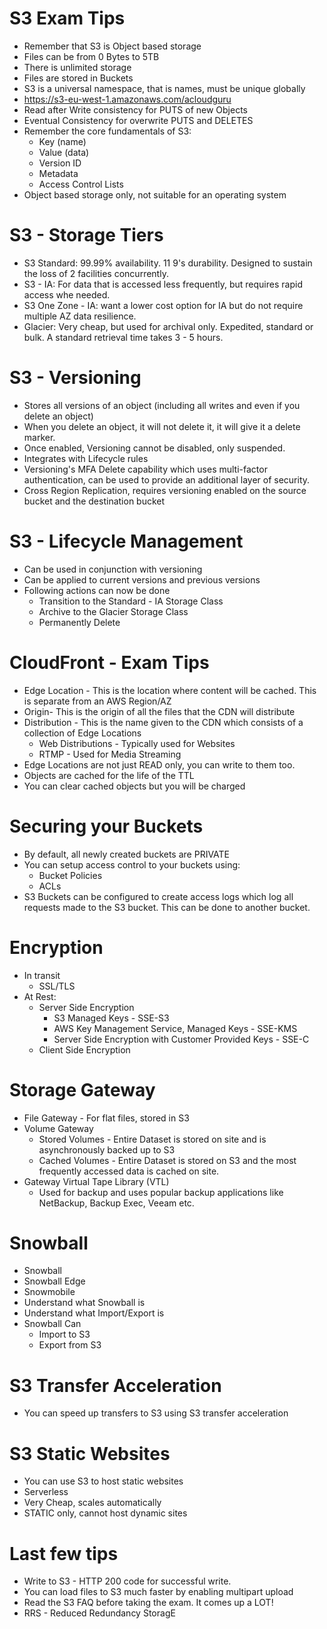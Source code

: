 # S3 Exam Tips
* Remember that S3 is Object based storage
* Files can be from 0 Bytes to 5TB
* There is unlimited storage
* Files are stored in Buckets
* S3 is a universal namespace, that is names, must be unique globally
* https://s3-eu-west-1.amazonaws.com/acloudguru
* Read after Write consistency for PUTS of new Objects
* Eventual Consistency for overwrite PUTS and DELETES
* Remember the core fundamentals of S3:
    * Key (name)
    * Value (data)
    * Version ID
    * Metadata
    * Access Control Lists
* Object based storage only, not suitable for an operating system

# S3 - Storage Tiers
* S3 Standard: 99.99% availability. 11 9's durability. Designed to sustain the loss of 2 facilities concurrently.
* S3 - IA: For data that is accessed less frequently, but requires rapid access whe needed.
* S3 One Zone - IA: want a lower cost option for IA but do not require multiple AZ data resilience.
* Glacier: Very cheap, but used for archival only. Expedited, standard or bulk. A standard retrieval time takes 3 - 5 hours.

# S3 - Versioning
* Stores all versions of an object (including all writes and even if you delete an object)
* When you delete an object, it will not delete it, it will give it a delete marker.
* Once enabled, Versioning cannot be disabled, only suspended.
* Integrates with Lifecycle rules
* Versioning's MFA Delete capability which uses multi-factor authentication, can be used to provide an additional layer of security.
* Cross Region Replication, requires versioning enabled on the source bucket and the destination bucket

# S3 - Lifecycle Management
* Can be used in conjunction with versioning
* Can be applied to current versions and previous versions
* Following actions can now be done
    * Transition to the Standard - IA Storage Class
    * Archive to the Glacier Storage Class
    * Permanently Delete

# CloudFront - Exam Tips
* Edge Location - This is the location where content will be cached. This is separate from an AWS Region/AZ
* Origin- This is the origin of all the files that the CDN will distribute
* Distribution - This is the name given to the CDN which consists of a collection of Edge Locations
    * Web Distributions - Typically used for Websites
    * RTMP - Used for Media Streaming
* Edge Locations are not just READ only, you can write to them too.
* Objects are cached for the life of the TTL
* You can clear cached objects but you will be charged

# Securing your Buckets
* By default, all newly created buckets are PRIVATE
* You can setup access control to your buckets using:
    * Bucket Policies
    * ACLs
* S3 Buckets can be configured to create access logs which log all requests made to the S3 bucket. This can be done to another bucket.

# Encryption
* In transit
    * SSL/TLS
* At Rest:
    * Server Side Encryption
        * S3 Managed Keys - SSE-S3
        * AWS Key Management Service, Managed Keys - SSE-KMS
        * Server Side Encryption with Customer Provided Keys - SSE-C
    * Client Side Encryption

# Storage Gateway
* File Gateway - For flat files, stored in S3
* Volume Gateway
    * Stored Volumes - Entire Dataset is stored on site and is asynchronously backed up to S3
    * Cached Volumes - Entire Dataset is stored on S3 and the most frequently accessed data is cached on site.
* Gateway Virtual Tape Library (VTL)
    * Used for backup and uses popular backup applications like NetBackup, Backup Exec, Veeam etc.

# Snowball
* Snowball
* Snowball Edge
* Snowmobile
* Understand what Snowball is
* Understand what Import/Export is
* Snowball Can
    * Import to S3
    * Export from S3

# S3 Transfer Acceleration
* You can speed up transfers to S3 using S3 transfer acceleration

# S3 Static Websites
* You can use S3 to host static websites
* Serverless
* Very Cheap, scales automatically
* STATIC only, cannot host dynamic sites

# Last few tips
* Write to S3 - HTTP 200 code for successful write.
* You can load files to S3 much faster by enabling multipart upload
* Read the S3 FAQ before taking the exam. It comes up a LOT!
* RRS - Reduced Redundancy StoragE